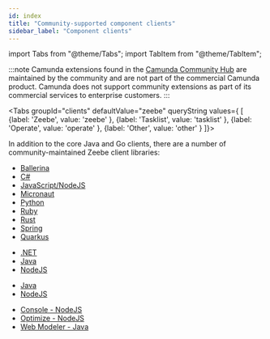 ```yaml
---
id: index
title: "Community-supported component clients"
sidebar_label: "Component clients"
---
```


import Tabs from "@theme/Tabs";
import TabItem from "@theme/TabItem";

:::note
Camunda extensions found in the [Camunda Community Hub](https://github.com/camunda-community-hub) are maintained by the community and are not part of the commercial Camunda product. Camunda does not support community extensions as part of its commercial services to enterprise customers.
:::

<Tabs groupId="clients" defaultValue="zeebe" queryString values={
[
{label: 'Zeebe', value: 'zeebe' },
{label: 'Tasklist', value: 'tasklist' },
{label: 'Operate', value: 'operate' },
{label: 'Other', value: 'other' }
]}>

<TabItem value='zeebe'>

In addition to the core Java and Go clients, there are a number of community-maintained Zeebe client libraries:

- [Ballerina](https://github.com/camunda-community-hub/ballerina-zeebe)
- [C#](c-sharp.md)
- [JavaScript/NodeJS](javascript.md)
- [Micronaut](micronaut.md)
- [Python](python.md)
- [Ruby](ruby.md)
- [Rust](rust.md)
- [Spring](spring.md)
- [Quarkus](quarkus.md)

</TabItem>

<TabItem value='tasklist'>

- [.NET](https://github.com/camunda-community-hub/dotnet-custom-tasklist)
- [Java](https://github.com/camunda-community-hub/camunda-tasklist-client-java)
- [NodeJS](https://github.com/camunda-community-hub/tasklist-client-node-js)

</TabItem>

<TabItem value='operate'>

- [Java](https://github.com/camunda-community-hub/camunda-operate-client-java)
- [NodeJS](https://github.com/camunda-community-hub/operate-client-node-js)

</TabItem>

<TabItem value='other'>

- [Console - NodeJS](https://github.com/camunda-community-hub/console-client-node-js)
- [Optimize - NodeJS](https://github.com/camunda-community-hub/optimize-client-node-js)
- [Web Modeler - Java](https://github.com/camunda-community-hub/web-modeler-java-client)

</TabItem>

</Tabs>
